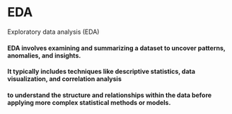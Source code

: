 # EDA
 Exploratory data analysis (EDA)
#### EDA involves examining and summarizing a dataset to uncover patterns, anomalies, and insights.
#### It typically includes techniques like descriptive statistics, data visualization, and correlation analysis
#### to understand the structure and relationships within the data before applying more complex statistical methods or models.
